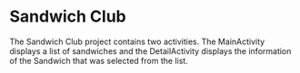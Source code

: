 # Sandwich Club

The Sandwich Club project contains two activities. The MainActivity displays a list of sandwiches and the DetailActivity displays the information of the Sandwich that was selected from the list.
